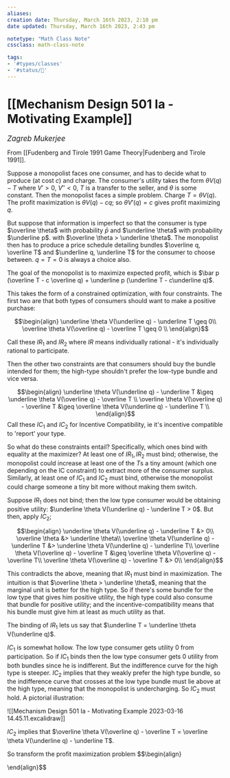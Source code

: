 ```yaml
---
aliases:
creation date: Thursday, March 16th 2023, 2:10 pm
date updated: Thursday, March 16th 2023, 2:43 pm

notetype: "Math Class Note"
cssclass: math-class-note

tags: 
- '#types/classes'
- '#status/🚧'
---
```


# [[Mechanism Design 501 Ia - Motivating Example]]
<span style = "font-size:120%"><i >Zagreb Mukerjee </i></span>

From [[Fudenberg and Tirole 1991 Game Theory|Fudenberg and Tirole 1991]].

Suppose a monopolist faces one consumer, and has to decide what to produce (at cost $c$) and charge. The consumer's utility takes the form $\theta V(q) - T$ where $V'>0$, $V''<0$, $T$ is a transfer to the seller, and $\theta$ is some constant. Then the monopolist faces a simple problem. Charge $T = \theta V(q)$. The profit maximization is $\theta V(q) - cq$; so $\theta V'(q) = c$ gives profit maximizing $q$. 

But suppose that information is imperfect so that the consumer is type $\overline \theta$ with probability $\bar p$ and $\underline \theta$ with probability $\underline p$. with $\overline \theta > \underline \theta$. The monopolist then has to produce a price schedule detailing bundles $\overline q, \overline T$ and $\underline q, \underline T$ for the consumer to choose between. $q = T = 0$ is always a choice also.

The goal of the monopolist is to maximize expected profit, which is $\bar p (\overline T - c \overline q) + \underline p (\underline T - c\underline q)$. 

This takes the form of a constrained optimization, with four constraints. The first two are that both types of consumers should want to make a positive purchase: 

$$\begin{align}
\underline \theta V(\underline q) - \underline T \geq 0\\
\overline \theta V(\overline q) - \overline T \geq 0 \\
\end{align}$$

Call these $IR_1$ and $IR_2$ where $IR$ means individually rational - it's individually rational to participate. 

Then the other two constraints are that consumers should buy the bundle intended for them; the high-type shouldn't prefer the low-type bundle and vice versa. 

$$\begin{align}
\underline \theta V(\underline q) - \underline T &\geq \underline \theta V(\overline q) - \overline T \\
\overline \theta V(\overline q) - \overline T &\geq \overline \theta V(\underline q) - \underline T \\
\end{align}$$
Call these $IC_1$ and $IC_2$ for Incentive Compatibility, ie it's incentive compatible to 'report' your type. 

So what do these constraints entail? Specifically, which ones bind with equality at the maximizer? At least one of $IR_1, IR_2$ must bind; otherwise, the monopolist could increase at least one of the $T$s a tiny amount (which one depending on the IC constraint) to extract more of the consumer surplus. Similarly, at least one of $IC_1$ and $IC_2$ must bind, otherwise the monopolist could charge someone a tiny bit more without making them switch. 


Suppose $IR_1$ does not bind; then the low type consumer would be obtaining positive utility: $\underline \theta V(\underline q) - \underline T > 0$. But then, apply $IC_2$; 

$$\begin{align}
\underline \theta V(\underline q) - \underline T &> 0\\
\overline \theta &> \underline \theta\\
\overline \theta V(\underline q) - \underline T  &> \underline \theta V(\underline q) - \underline T\\
\overline \theta V(\overline q) - \overline T  &\geq \overline \theta V(\overline q) - \overline T\\
\overline \theta V(\overline q) - \overline T &> 0\\
\end{align}$$

This contradicts the above, meaning that $IR_1$ must bind in maximization. The intuition is that $\overline \theta > \underline \theta$, meaning that the marginal unit is better for the high type. So if there's some bundle for the low type that gives him positive utility, the high type could also consume that bundle for positive utility; and the incentive-compatibility means that his bundle must give him at least as much utility as that. 

The binding of $IR_1$ lets us say that $\underline T = \underline \theta V(\underline q)$.

$IC_1$ is somewhat hollow. The low type consumer gets utility $0$ from participation. So if $IC_1$ binds then the low type consumer gets $0$ utility from both bundles since he is indifferent. But the indifference curve for the high type is steeper. $IC_2$ implies that they weakly prefer the high type bundle, so the indifference curve that crosses at the low type bundle must lie above at the high type, meaning that the monopolist is undercharging. So $IC_2$ must hold. A pictorial illustration: 

![[Mechanism Design 501 Ia - Motivating Example 2023-03-16 14.45.11.excalidraw]]


$IC_2$ implies that $\overline \theta V(\overline q) - \overline T = \overline \theta V(\underline q) - \underline T$. 

So transform the profit maximization problem
$$\begin{align}

\end{align}$$

